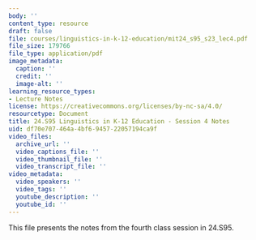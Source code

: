 ```yaml
---
body: ''
content_type: resource
draft: false
file: courses/linguistics-in-k-12-education/mit24_s95_s23_lec4.pdf
file_size: 179766
file_type: application/pdf
image_metadata:
  caption: ''
  credit: ''
  image-alt: ''
learning_resource_types:
- Lecture Notes
license: https://creativecommons.org/licenses/by-nc-sa/4.0/
resourcetype: Document
title: 24.S95 Linguistics in K-12 Education - Session 4 Notes
uid: df70e707-464a-4bf6-9457-22057194ca9f
video_files:
  archive_url: ''
  video_captions_file: ''
  video_thumbnail_file: ''
  video_transcript_file: ''
video_metadata:
  video_speakers: ''
  video_tags: ''
  youtube_description: ''
  youtube_id: ''
---
```

This file presents the notes from the fourth class session in 24.S95.